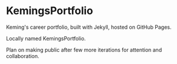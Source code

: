 # KemingsPortfolio
 Keming's career portfolio, built with Jekyll, hosted on GitHub Pages. 
 
 Locally named KemingsPortfolio. 
 
 Plan on making public after few more iterations for attention and collaboration.
